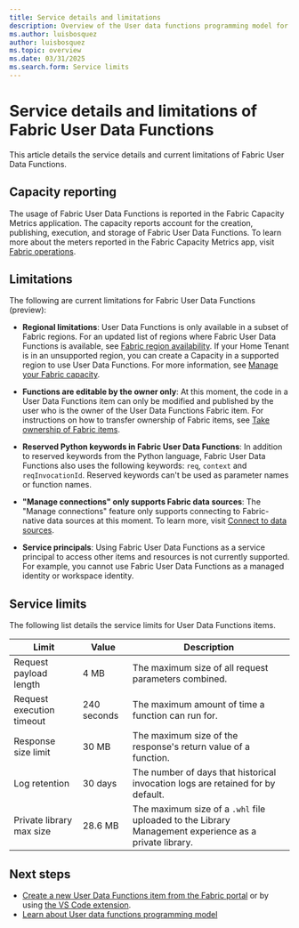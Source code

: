 ```yaml
---
title: Service details and limitations 
description: Overview of the User data functions programming model for Python
ms.author: luisbosquez
author: luisbosquez
ms.topic: overview
ms.date: 03/31/2025
ms.search.form: Service limits
---
```



# Service details and limitations of Fabric User Data Functions

This article details the service details and current limitations of Fabric User Data Functions. 

## Capacity reporting
The usage of Fabric User Data Functions is reported in the Fabric Capacity Metrics application. The capacity reports account for the creation, publishing, execution, and storage of Fabric User Data Functions. To learn more about the meters reported in the Fabric Capacity Metrics app, visit [Fabric operations](../../enterprise/fabric-operations.md#fabric-user-data-functions).

## Limitations

The following are current limitations for Fabric User Data Functions (preview):

- **Regional limitations**: User Data Functions is only available in a subset of Fabric regions. For an updated list of regions where Fabric User Data Functions is available, see [Fabric region availability](../../admin/region-availability.md). If your Home Tenant is in an unsupported region, you can create a Capacity in a supported region to use User Data Functions. For more information, see [Manage your Fabric capacity](../../admin/capacity-settings.md).

- **Functions are editable by the owner only**: At this moment, the code in a User Data Functions item can only be modified and published by the user who is the owner of the User Data Functions Fabric item. For instructions on how to transfer ownership of Fabric items, see [Take ownership of Fabric items](../../fundamentals/item-ownership-take-over.md).

- **Reserved Python keywords in Fabric User Data Functions**: In addition to reserved keywords from the Python language, Fabric User Data Functions also uses the following keywords: `req`, `context` and `reqInvocationId`. Reserved keywords can't be used as parameter names or function names.

- **"Manage connections" only supports Fabric data sources**: The "Manage connections" feature only supports connecting to Fabric-native data sources at this moment. To learn more, visit [Connect to data sources](./connect-to-data-sources.md).

- **Service principals**: Using Fabric User Data Functions as a service principal to access other items and resources is not currently supported. For example, you cannot use Fabric User Data Functions as a managed identity or workspace identity.

## Service limits
The following list details the service limits for User Data Functions items. 

| Limit | Value | Description |
|-------|-------------|----|
| Request payload length | 4 MB | The maximum size of all request parameters combined. |
| Request execution timeout | 240 seconds | The maximum amount of time a function can run for. |
| Response size limit | 30 MB | The maximum size of the response's return value of a function. | 
| Log retention | 30 days | The number of days that historical invocation logs are retained for by default. | 
| Private library max size | 28.6 MB | The maximum size of a `.whl` file uploaded to the Library Management experience as a private library. | 

## Next steps
- [Create a new User Data Functions item from the Fabric portal](./create-user-data-functions-portal.md) or by using [the VS Code extension](./create-user-data-functions-vs-code.md).
- [Learn about User data functions programming model](./python-programming-model.md)

